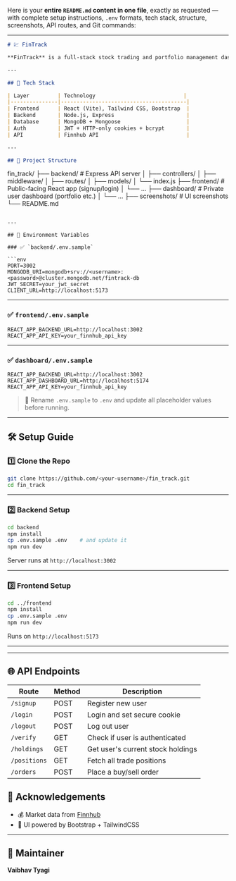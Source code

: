 Here is your **entire `README.md` content in one file**, exactly as requested — with complete setup instructions, `.env` formats, tech stack, structure, screenshots, API routes, and Git commands:

---

```markdown
# 💹 FinTrack

**FinTrack** is a full-stack stock trading and portfolio management dashboard. It lets users sign up, log in, view real-time stock prices, place trades, and track their portfolios. The app is built using the MERN stack (MongoDB, Express, React, Node.js) and integrates with the Finnhub API for market data.

---

## 🚀 Tech Stack

| Layer         | Technology                            |
|---------------|----------------------------------------|
| Frontend      | React (Vite), Tailwind CSS, Bootstrap  |
| Backend       | Node.js, Express                       |
| Database      | MongoDB + Mongoose                     |
| Auth          | JWT + HTTP-only cookies + bcrypt       |
| API           | Finnhub API                            |

---

## 📁 Project Structure

```

fin\_track/
├── backend/         # Express API server
│   ├── controllers/
│   ├── middleware/
│   ├── routes/
│   ├── models/
│   └── index.js
├── frontend/        # Public-facing React app (signup/login)
│   └── ...
├── dashboard/       # Private user dashboard (portfolio etc.)
│   └── ...
├── screenshots/     # UI screenshots
└── README.md

````

---

## 🔐 Environment Variables

### ✅ `backend/.env.sample`

```env
PORT=3002
MONGODB_URI=mongodb+srv://<username>:<password>@cluster.mongodb.net/fintrack-db
JWT_SECRET=your_jwt_secret
CLIENT_URL=http://localhost:5173
````

---

### ✅ `frontend/.env.sample`

```env
REACT_APP_BACKEND_URL=http://localhost:3002
REACT_APP_API_KEY=your_finnhub_api_key
```

---

### ✅ `dashboard/.env.sample`

```env
REACT_APP_BACKEND_URL=http://localhost:3002
REACT_APP_DASHBOARD_URL=http://localhost:5174
REACT_APP_API_KEY=your_finnhub_api_key
```

> 🔁 Rename `.env.sample` to `.env` and update all placeholder values before running.

---

## 🛠️ Setup Guide

### 1️⃣ Clone the Repo

```bash
git clone https://github.com/<your-username>/fin_track.git
cd fin_track
```

---

### 2️⃣ Backend Setup

```bash
cd backend
npm install
cp .env.sample .env    # and update it
npm run dev
```

Server runs at `http://localhost:3002`

---

### 3️⃣ Frontend Setup

```bash
cd ../frontend
npm install
cp .env.sample .env
npm run dev
```

Runs on `http://localhost:5173`

---

---

## 🌐 API Endpoints

| Route        | Method | Description                       |
| ------------ | ------ | --------------------------------- |
| `/signup`    | POST   | Register new user                 |
| `/login`     | POST   | Login and set secure cookie       |
| `/logout`    | POST   | Log out user                      |
| `/verify`    | GET    | Check if user is authenticated    |
| `/holdings`  | GET    | Get user's current stock holdings |
| `/positions` | GET    | Fetch all trade positions         |
| `/orders`    | POST   | Place a buy/sell order            |



## 🙌 Acknowledgements

* 💰 Market data from [Finnhub](https://finnhub.io)
* 🎨 UI powered by Bootstrap + TailwindCSS

---

## 👤 Maintainer

**Vaibhav Tyagi**

